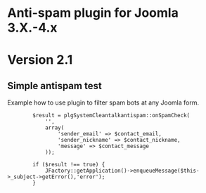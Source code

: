 Anti-spam plugin for Joomla 3.X.-4.x
============
Version 2.1
=======

## Simple antispam test

Example how to use plugin to filter spam bots at any Joomla form.


            $result = plgSystemCleantalkantispam::onSpamCheck(
                '',
                array(
                    'sender_email' => $contact_email, 
                    'sender_nickname' => $contact_nickname, 
                    'message' => $contact_message
                ));

            if ($result !== true) {
                JFactory::getApplication()->enqueueMessage($this->_subject->getError(),'error');
            }
